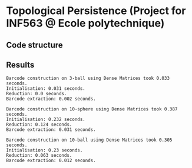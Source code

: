 # Topological Persistence (Project for INF563 @ Ecole polytechnique)


## Code structure


## Results

~~~~
Barcode construction on 3-ball using Dense Matrices took 0.033 seconds.
Initialisation: 0.031 seconds.
Reduction: 0.0 seconds.
Barcode extraction: 0.002 seconds.
~~~~

~~~~
Barcode construction on 10-sphere using Dense Matrices took 0.387 seconds.
Initialisation: 0.232 seconds.
Reduction: 0.124 seconds.
Barcode extraction: 0.031 seconds.
~~~~

~~~~
Barcode construction on 10-ball using Dense Matrices took 0.305 seconds.
Initialisation: 0.23 seconds.
Reduction: 0.063 seconds.
Barcode extraction: 0.012 seconds.
~~~~
